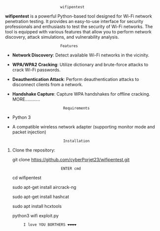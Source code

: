                              wifipentest

**wifipentest** is a powerful Python-based tool designed for Wi-Fi network penetration testing. It provides an easy-to-use interface for security professionals and enthusiasts to test the security of Wi-Fi networks. The tool is equipped with various features that allow you to perform network discovery, attack simulations, and vulnerability analysis.

                             Features

- **Network Discovery**: Detect available Wi-Fi networks in the vicinity.
- **WPA/WPA2 Cracking**: Utilize dictionary and brute-force attacks to crack Wi-Fi passwords.
- **Deauthentication Attack**: Perform deauthentication attacks to disconnect clients from a network.
- **Handshake Capture**: Capture WPA handshakes for offline cracking.
                             MORE............
                            
                             Requirements

- Python 3 
- A compatible wireless network adapter (supporting monitor mode and packet injection)

                             Installation

1. Clone the repository:

   git clone https://github.com/cyberPorjet23/wifipentest.git
          
                             ENTER cmd
   cd wifipentest

   sudo apt-get install aircrack-ng
    
   sudo apt-get install hashcat

   sudo apt install hcxtools

   python3 wifi exploit.py

            
            I love YOU BORTHERS ❤️❤️❤️❤️

